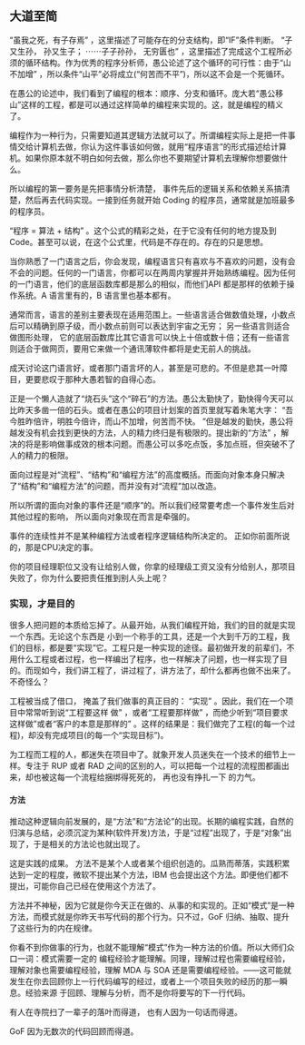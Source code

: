 ## 大道至简

“虽我之死，有子存焉” ，这里描述了可能存在的分支结构，即“IF”条件判断。
“子又生孙， 孙又生子； ⋯⋯子子孙孙， 无穷匮也” ，这里描述了完成这个工程所必须的循环结构。作为优秀的程序分析师，愚公论述了这个循环的可行性：由于“山不加增” ，所以条件“山平”必将成立(“何苦而不平”)，所以这不会是一个死循环。

在愚公的论述中，我们看到了编程的根本：顺序、分支和循环。庞大若“愚公移山”这样的工程，都是可以通过这样简单的编程来实现的。这，就是编程的精义了。

编程作为一种行为，只需要知道其逻辑方法就可以了。所谓编程实际上是把一件事情交给计算机去做，你认为这件事该如何做，就用“程序语言”的形式描述给计算机。如果你原本就不明白如何去做，那么你也不要期望计算机去理解你想要做什么。

所以编程的第一要务是先把事情分析清楚， 事件先后的逻辑关系和依赖关系搞清楚，然后再去代码实现。一接到任务就开始 Coding 的程序员，通常就是加班最多的程序员。

“程序 = 算法 + 结构” 。这个公式的精彩之处，在于它没有任何的地方提及到 Code。甚至可以说，在这个公式里，代码是不存在的。存在的只是思想。

当你熟悉了一门语言之后，你会发现，编程语言只有喜欢与不喜欢的问题，没有会不会的问题。任何的一门语言，你都可以在两周内掌握并开始熟练编程。因为任何的一门语言，他们的底层函数库都是那么的相似，而他们API 都是那样的依赖于操作系统。A 语言里有的，B 语言里也基本都有。

通常而言，语言的差别主要表现在适用范围上。一些语言适合做数值处理，小数点后可以精确到原子级，而小数点前则可以表达到宇宙之无穷； 另一些语言则适合做图形处理， 它的底层函数库比其它语言可以快上十倍或数十倍；还有一些语言则适合于做网页，要用它来做一个通讯薄软件都将是史无前人的挑战。

成天讨论这门语言好，或者那门语言坏的人，甚至是可悲的。不但是悲其一叶障目，更要悲叹于那种大愚若智的自得心态。

正是一个懒人造就了“烧石头”这个“碎石”的方法。愚公太勤快了，勤快得今天可以比昨天多凿一倍的石头。或者在愚公的项目计划案的首页里就写着朱笔大字： “吾今胜昨倍许，明胜今倍许，而山不加增，何苦而不快。 ”但是越发的勤快，愚公将越发没有机会找到更快的方法，人的精力终归是有极限的。提出新的“方法” ，解决的将是影响做事成效的根本问题。而愚公可以多吃点饭，多加点班，但突破不了人的精力的极限。

面向过程是对“流程”、“结构”和“编程方法”的高度概括。而面向对象本身只解决了“结构”和“编程方法”的问题，而并没有对“流程”加以改造。

所以所谓的面向对象的事件还是“顺序”的。所以我们经常要考虑一个事件发生后对其他过程的影响， 所以面向对象现在而言是牵强的。

事件的连续性并不是某种编程方法或者程序逻辑结构所决定的。 正如你前面所说的，那是CPU决定的事。

你的项目经理职位又没有让给别人做，你拿的经理级工资又没有分给别人，那项目失败了，你为什么要把责任推到别人头上呢？

### 实现，才是目的

很多人把问题的本质给忘掉了。从最开始，从我们编程开始，我们的目的就是实现一个东西。无论这个东西是
小到一个称手的工具，还是一个大到千万的工程，我们的目标，都是要“实现”它。工程只是一种实现的途径。最初做开发的前辈们，不用什么工程或者过程，也一样编出了程序，也一样解决了问题，也一样实现了目的。而现如今，我们讲工程了，讲过程了，讲方法了，却什么都再也做不出来了。不奇怪么？

工程被当成了借口， 掩盖了我们做事的真正目的： “实现” 。因此，我们在一个项目中常常听到说“工程要这样
做” ，或者“工程要那样做” ，而绝少听到“项目要求这样做”或者“客户的本意是那样的” 。这样的结果是：我们做完了工程(的每一个过程)，却没有完成项目(的每一个“实现目标”)。

为工程而工程的人，都迷失在项目中了。就象开发人员迷失在一个技术的细节上一样。专注于 RUP 或者 RAD
之间的区别的人，可以把每一个过程的流程图都画出来，却也被这每一个流程给捆绑得死死的， 再也没有挣扎一下
的力气。

#### 方法

推动这种逻辑向前发展的，是“方法”和“方法论”的出现。长期的编程实践，自然的归演与总结，必须沉淀为某种(软件开发)方法，于是“过程”出现了，于是“对象”出现了，于是相关的方法论也就出现了。

这是实践的成果。 方法不是某个人或者某个组织创造的。瓜熟而蒂落，实践积累达到一定的程度，微软不提出某个方法，IBM 也会提出这个方法。即便他们都不提出，可能你自己已经在使用这个方法了。

方法并不神秘，因为它就是你今天正在做的、从事的和实现的。正如“模式”是一种方法，而模式就是你昨天书写代码的那个行为。只不过，GoF 归纳、抽取、提升了这些行为的内在规律。

你看不到你做事的行为，也就不能理解“模式”作为一种方法的价值。所以大师们众口一词：模式需要一定的
编程经验才能理解。同理，理解过程也需要编程经验，理解对象也需要编程经验，理解 MDA 与 SOA 还是需要编程经验。——这可能就发生在你去回顾你上一行代码编写的经过，或者上一个项目失败的经历的那一瞬息。经验来源
于回顾、理解与分析，而不是你将要写的下一行代码。

有人在寺院扫了一辈子的落叶而得道， 也有人因为一句话而得道。

GoF 因为无数次的代码回顾而得道。